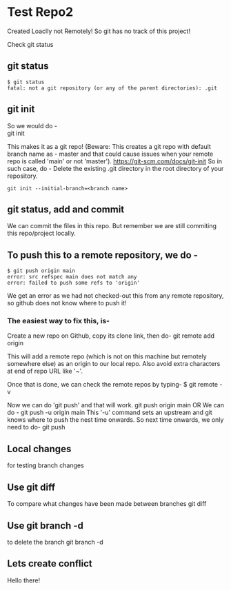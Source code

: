 # Test Repo2

Created Loaclly not Remotely!
So git has no track of this project!

Check git status

## git status
    $ git status
    fatal: not a git repository (or any of the parent directories): .git

## git init
So we would do -  
    git init

This makes it as a git repo! (Beware: This creates a git repo with default branch name as - master and that could cause issues when your remote repo is called 'main' or not 'master'). https://git-scm.com/docs/git-init
So in such case, do -
    Delete the existing .git directory in the root directory of your repository.

    git init --initial-branch=<branch name>


## git status, add and commit
We can commit the files in this repo. But remember we are still commiting this repo/project locally.

## To push this to a remote repository, we do -
    $ git push origin main
    error: src refspec main does not match any
    error: failed to push some refs to 'origin'

We get an error as we had not checked-out this from any remote repository, so github does not know where to push it!

### The easiest way to fix this, is-

Create a new repo on Github, copy its clone link, then do-
    git remote add origin <cloning link of that repo>

This will add a remote repo (which is not on this machine but remotely somewhere else) as an origin to our local repo.
Also avoid extra characters at end of repo URL like '~'.

Once that is done, we can check the remote repos by typing-
    $ git remote -v

Now we can do   'git push' and that will work.
    git push origin main
             OR
We can do -
    git push -u origin main
This '-u' command sets an upstream and git knows where to push the nest time onwards.
So next time onwards, we only need to do-
    git push

## Local changes

for testing branch changes

## Use git diff
To compare what changes have been made between branches
    git diff <branch-name>

    
## Use git branch -d 
to delete the branch
    git branch -d <branch name>


## Lets create conflict
Hello there!